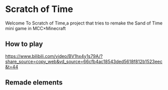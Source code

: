 # Scratch of Time

Welcome To Scratch of Time,a project that tries to remake the Sand of Time mini game in MCC×Minecraft

## How to play

<https://www.bilibili.com/video/BV1hx4y1s79A/?share_source=copy_web&vd_source=66cfb4ac18543ded5618f812b1523eec&t=44>

## Remade elements